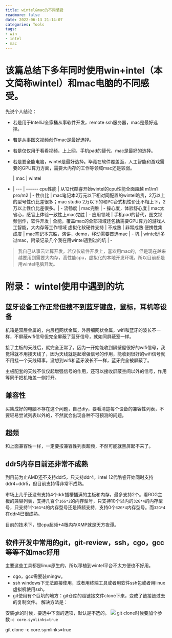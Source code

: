 ```yaml
---
title: wintel&mac的不同感受
readmore: false
date: 2022-06-13 21:14:07
categories: Tools
tags:
- win
- intel
- mac
---
```

# 该篇总结下多年同时使用win+intel（本文简称wintel）和mac电脑的不同感受。

先说个人结论：
* 若是用于IntelliJ全家桶从事软件开发，remote ssh服务器，mac是最好选择。
* 若是从事图文视频创作mac是最好选择。
* 若是仅仅用于看看视频，上上网，手机pad的替代，mac是最好的选择。
* 若是要全能电脑，wintel是最好选择。毕竟在软件覆盖面，人工智能和游戏需要的GPU算力方面，需要大内存的工作等领域mac还是较弱。

  | mac | wintel
- | --- | ------
cpu性能 | 从12代酷睿开始wintel的cpu性能全面超越 m1/m1 pro/m2 | -
性价比 | mac笔记本2万元以下相对同配置的wintel略贵，2万以上的型号性价比差很多；mac studio 2万以下的和PC台式机性价比不相上下，2万以上性价比差很多。| -
流畅度 | mac完胜 | -
操心度，体验舒心度 | mac太省心，感官上体验一致性上mac完胜 | -
应用领域 | 手机pad的替代，图文视频创作，软件开发 | 全能，覆盖mac的全部领域还包括需要GPU算力的游戏人工智能，大内存等工作领域
虚拟化软硬件支持 | 不成熟 | 非常成熟
便携性集成度 | mac笔记本完胜，演讲，demo，移动需要首选mac | -
坑 | wintel远多过mac，附录记录几个我在用wintel遇到过的坑 | -

> 我自己从事云计算开发，若仅仅软件开发上，喜欢用mac的，但是现在越来越要用到需要大内存，高性能cpu，虚拟化的本地开发环境，所以目前都是用wintel电脑开发。

# 附录： wintel使用中遇到的坑
## 蓝牙设备工作正常但搜不到蓝牙键盘，鼠标，耳机等设备
机箱是双层金属的，内层粗网状金属，外层细网状金属，wifi和蓝牙的波长不一样，不屏蔽wifi信号但完全屏蔽了蓝牙信号，就如同屏蔽室一样。

接了主板的天线后，就完全正常了。因为一开始能收到隔壁屋很好的wifi信号，我觉得就不用接天线了，因为天线就是起增强信号的作用，能收到很好的wifi信号就不用挂一个天线碍事。没想到wifi和蓝牙波长不一样，蓝牙完全被屏蔽了。

主板配套的天线不仅仅起增强信号的作用，还可以接收屏蔽空间以外的信号，作用等同于把机箱盖一侧打开。

## 兼容性
买集成好的电脑不存在这个问题，自己diy，要看清楚每个设备的兼容性列表，不要轻易尝试列表以外的，不然就会出现各种不可预测的问题。

## 超频
和上面兼容性一样，一定要按兼容性列表超频，不然可能就黑屏起不来了。

## ddr5内存目前还非常不成熟

到目前为止AMD还不支持ddr5，只支持ddr4，intel 12代酷睿开始同时支持ddr4+ddr5，但目前支持得非常不成熟。

市场上几乎还没有支持4个ddr插槽插满的主板和内存，最多支持2个。看ROG主板的兼容列表，支持几百个`16G*2`的内存型号，只支持10个以内的`32G*4`的内存型号，只支持1个`16G*4`的内存型号还是降频支持，支持0个`32G*4`内存型号。而`32G*4`在ddr4已很成熟。

目前的技术下，想cpu超频+4根内存XMP就是天方夜谭。

## 软件开发中常用的git，git-review，ssh，cgo，gcc等等不如mac好用
主要这些工具都是linux原生的，所以移植到wintel平台不太方便也不好用。
* cgo，gcc需要装mingw。
* ssh windows下无法直接使用，或者用终端工具或者用软件ssh包或者用linux虚拟机使用ssh。
* git使用有个巨坑的地方：git仓库的超链接文件clone下来，变成了链接链过去的复制文件。
解决方法是：

安装git的时候，要选中下面的选项，默认是不选的。
![](/images/win-mac_images/10d76a0c.png)
git clone时候要加个参数`-c core.symlinks=true`

  git clone -c core.symlinks=true <URL>






